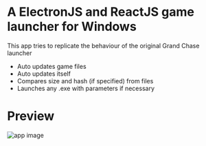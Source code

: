 # A ElectronJS and ReactJS game launcher for Windows
This app tries to replicate the behaviour of the original Grand Chase launcher
* Auto updates game files
* Auto updates itself
* Compares size and hash (if specified) from files
* Launches any .exe with parameters if necessary

# Preview
![app image](https://i.imgur.com/VgmQweh.gif)
